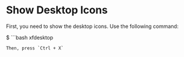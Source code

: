 # Show Desktop Icons

First, you need to show the desktop icons. Use the following command:

$ ```bash
xfdesktop
```
Then, press `Ctrl + X`
